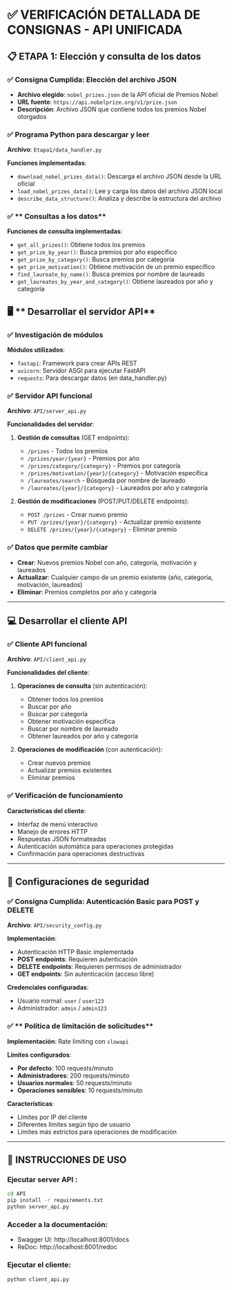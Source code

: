 # ✅ VERIFICACIÓN DETALLADA DE CONSIGNAS - API UNIFICADA

## 📋 **ETAPA 1: Elección y consulta de los datos**

### ✅ **Consigna Cumplida: Elección del archivo JSON**
- **Archivo elegido**: `nobel_prizes.json` de la API oficial de Premios Nobel
- **URL fuente**: `https://api.nobelprize.org/v1/prize.json`
- **Descripción**: Archivo JSON que contiene todos los premios Nobel otorgados

### ✅ **Programa Python para descargar y leer**
**Archivo**: `Etapa1/data_handler.py`

**Funciones implementadas**:
- `download_nobel_prizes_data()`: Descarga el archivo JSON desde la URL oficial
- `load_nobel_prizes_data()`: Lee y carga los datos del archivo JSON local
- `describe_data_structure()`: Analiza y describe la estructura del archivo

### ✅ ** Consultas a los datos**
**Funciones de consulta implementadas**:
- `get_all_prizes()`: Obtiene todos los premios
- `get_prize_by_year()`: Busca premios por año específico
- `get_prize_by_category()`: Busca premios por categoría
- `get_prize_motivation()`: Obtiene motivación de un premio específico
- `find_laureate_by_name()`: Busca premios por nombre de laureado
- `get_laureates_by_year_and_category()`: Obtiene laureados por año y categoría


## 🖥️ ** Desarrollar el servidor API**

### ✅ **Investigación de módulos**
**Módulos utilizados**:
- `fastapi`: Framework para crear APIs REST
- `uvicorn`: Servidor ASGI para ejecutar FastAPI
- `requests`: Para descargar datos (en data_handler.py)

### ✅ **Servidor API funcional**
**Archivo**: `API/server_api.py`

**Funcionalidades del servidor**:
1. **Gestión de consultas** (GET endpoints):
   - `/prizes` - Todos los premios
   - `/prizes/year/{year}` - Premios por año
   - `/prizes/category/{category}` - Premios por categoría
   - `/prizes/motivation/{year}/{category}` - Motivación específica
   - `/laureates/search` - Búsqueda por nombre de laureado
   - `/laureates/{year}/{category}` - Laureados por año y categoría

2. **Gestión de modificaciones** (POST/PUT/DELETE endpoints):
   - `POST /prizes` - Crear nuevo premio
   - `PUT /prizes/{year}/{category}` - Actualizar premio existente
   - `DELETE /prizes/{year}/{category}` - Eliminar premio



### ✅ **Datos que permite cambiar**
- **Crear**: Nuevos premios Nobel con año, categoría, motivación y laureados
- **Actualizar**: Cualquier campo de un premio existente (año, categoría, motivación, laureados)
- **Eliminar**: Premios completos por año y categoría

---

## 💻 **Desarrollar el cliente API**

### ✅ **Cliente API funcional**
**Archivo**: `API/client_api.py`

**Funcionalidades del cliente**:
1. **Operaciones de consulta** (sin autenticación):
   - Obtener todos los premios
   - Buscar por año
   - Buscar por categoría
   - Obtener motivación específica
   - Buscar por nombre de laureado
   - Obtener laureados por año y categoría

2. **Operaciones de modificación** (con autenticación):
   - Crear nuevos premios
   - Actualizar premios existentes
   - Eliminar premios

### ✅ **Verificación de funcionamiento**
**Características del cliente**:
- Interfaz de menú interactivo
- Manejo de errores HTTP
- Respuestas JSON formateadas
- Autenticación automática para operaciones protegidas
- Confirmación para operaciones destructivas

---

## 🔐 **Configuraciones de seguridad**

### ✅ **Consigna Cumplida: Autenticación Basic para POST y DELETE**
**Archivo**: `API/security_config.py`

**Implementación**:
- Autenticación HTTP Basic implementada
- **POST endpoints**: Requieren autenticación
- **DELETE endpoints**: Requieren permisos de administrador
- **GET endpoints**: Sin autenticación (acceso libre)

**Credenciales configuradas**:
- Usuario normal: `user` / `user123`
- Administrador: `admin` / `admin123`

### ✅ ** Política de limitación de solicitudes**
**Implementación**: Rate limiting con `slowapi`

**Límites configurados**:
- **Por defecto**: 100 requests/minuto
- **Administradores**: 200 requests/minuto
- **Usuarios normales**: 50 requests/minuto
- **Operaciones sensibles**: 10 requests/minuto

**Características**:
- Límites por IP del cliente
- Diferentes límites según tipo de usuario
- Límites más estrictos para operaciones de modificación

---


## 🚀 **INSTRUCCIONES DE USO**

### Ejecutar server API :
```bash
cd API
pip install -r requirements.txt
python server_api.py
```

### Acceder a la documentación:
- Swagger UI: http://localhost:8001/docs
- ReDoc: http://localhost:8001/redoc

### Ejecutar el cliente:
```bash
python client_api.py
```

